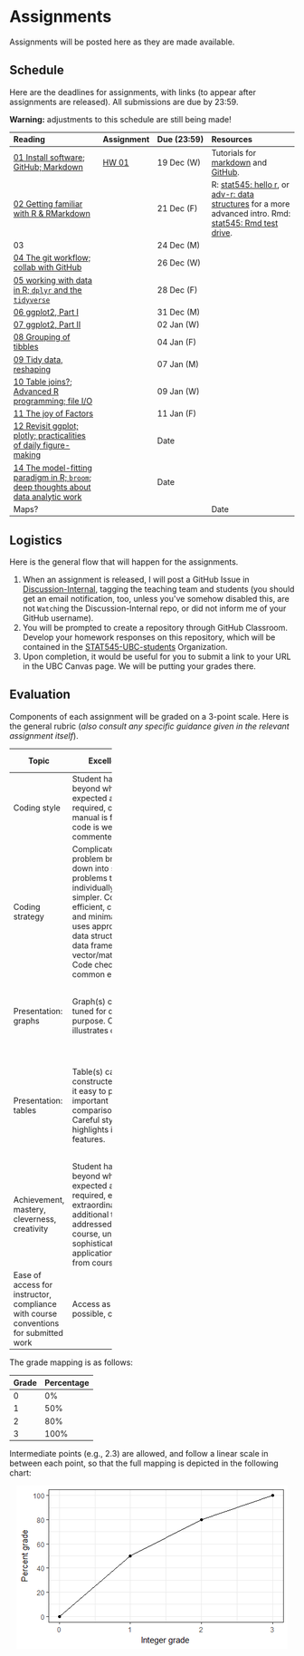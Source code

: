 Assignments
================

Assignments will be posted here as they are made available.


Schedule
--------

Here are the deadlines for assignments, with links (to appear after assignments are released). All submissions are due by 23:59.

**Warning:** adjustments to this schedule are still being made!

| Reading   | Assignment     | Due&nbsp;(23:59) | Resources |
|:----------|:---------------|:---------|:----------|
| [01 Install software;<br/> GitHub;  Markdown](notes/cm002.nb.html) | [HW 01](assignments/hw01/hw01.html) | 19 Dec (W) | Tutorials for [markdown](https://commonmark.org/help/tutorial/) and [GitHub](https://guides.github.com/activities/hello-world/). |
| [02 Getting familiar with R & RMarkdown](notes/cm003.nb.html) | |  21 Dec (F)  | R: [stat545: hello r](http://stat545.com/block002_hello-r-workspace-wd-project.html), or [adv-r: data structures](http://adv-r.had.co.nz/Data-structures.html) for a more advanced intro. Rmd: [stat545: Rmd test drive](http://stat545.com/block007_first-use-rmarkdown.html). | 
| 03  | |  24 Dec (M) |  |
| [04 The git workflow; collab with GitHub](notes/cm004.nb.html) | |  26 Dec (W) | |
| [05 working with data in R; `dplyr` and the `tidyverse`](notes/cm005.nb.html) | |  28 Dec (F) | |
| [06 ggplot2, Part I](notes/cm006.nb.html) | |  31 Dec (M) | |
| [07 ggplot2, Part II](notes/cm007.nb.html) | |  02 Jan (W) | |
| [08 Grouping of tibbles](notes/cm008.nb.html) | |  04 Jan (F) | |
| [09 Tidy data, reshaping](notes/cm009.nb.html) | |  07 Jan (M) | |
| [10 Table joins?](notes/cm010.nb.html); [Advanced R programming; file I/O](notes/cm011.nb.html) | | 09 Jan (W) | |
| [11 The joy of Factors](notes/cm012.nb.html) | | 11 Jan (F) | |
| [12 Revisit ggplot; plotly; practicalities of daily figure-making](notes/cm013.nb.html) | | Date | |
| [14 The model-fitting paradigm in R; `broom`; deep thoughts about data analytic work](notes/cm014.nb.html) | | Date | |
| Maps? | | | Date | |

Logistics
---------

Here is the general flow that will happen for the assignments.

1.  When an assignment is released, I will post a GitHub Issue in [Discussion-Internal](https://github.com/STAT545-UBC/Discussion-Internal), tagging the teaching team and students (you should get an email notification, too, unless you've somehow disabled this, are not `Watch`ing the Discussion-Internal repo, or did not inform me of your GitHub username).
2.  You will be prompted to create a repository through GitHub Classroom. Develop your homework responses on this repository, which will be contained in the [STAT545-UBC-students](https://github.com/STAT545-UBC-students) Organization.
3.  Upon completion, it would be useful for you to submit a link to your URL in the UBC Canvas page. We will be putting your grades there.

Evaluation
----------

Components of each assignment will be graded on a 3-point scale. Here is the general rubric (*also consult any specific guidance given in the relevant assignment itself*).

<table style="width:36%;">
<colgroup>
<col width="6%" />
<col width="9%" />
<col width="11%" />
<col width="8%" />
</colgroup>
<thead>
<tr class="header">
<th>Topic</th>
<th>Excellent: 3</th>
<th>Satisfactory: 2</th>
<th>Needs work: 1</th>
</tr>
</thead>
<tbody>
<tr class="odd">
<td>Coding style</td>
<td>Student has gone beyond what was expected and required, coding manual is followed, code is well commented</td>
<td>Coding style lacks refinement and has some errors, but code is readable and has some comments</td>
<td>Many errors in coding style, little attention paid to making the code human readable</td>
</tr>
<tr class="even">
<td>Coding strategy</td>
<td>Complicated problem broken down into sub-problems that are individually much simpler. Code is efficient, correct, and minimal. Code uses appropriate data structure (list, data frame, vector/matrix/array). Code checks for common errors</td>
<td>Code is correct, but could be edited down to leaner code. Some &quot;hacking&quot; instead of using suitable data structure. Some checks for errors.</td>
<td>Code tackles complicated problem in one big chunk. Code is repetitive and could easily be functionalized. No anticipation of errors.</td>
</tr>
<tr class="odd">
<td>Presentation: graphs</td>
<td>Graph(s) carefully tuned for desired purpose. One graph illustrates one point</td>
<td>Graph(s) well chosen, but with a few minor problems: inappropriate aspect ratios, poor labels.</td>
<td>Graph(s) poorly chosen to support questions.</td>
</tr>
<tr class="even">
<td>Presentation: tables</td>
<td>Table(s) carefully constructed to make it easy to perform important comparisons. Careful styling highlights important features.</td>
<td>Table(s) generally appropriate but possibly some minor formatting deficiencies.</td>
<td>Table(s) with too many, or inconsistent, decimal places. Table(s) not appropriate for questions and findings. Major display problems.</td>
</tr>
<tr class="odd">
<td>Achievement, mastery, cleverness, creativity</td>
<td>Student has gone beyond what was expected and required, e.g., extraordinary effort, additional tools not addressed by this course, unusually sophisticated application of tools from course.</td>
<td>Tools and techniques from the course are applied very competently and, perhaps,somewhat creatively. Chosen task was acceptable, but fairly conservative in ambition.</td>
<td>Student does not display the expected level of mastery of the tools and techniques in this course. Chosen task was too limited in scope.</td>
</tr>
<tr class="even">
<td>Ease of access for instructor, compliance with course conventions for submitted work</td>
<td>Access as easy as possible, code runs!</td>
<td>Satisfactory</td>
<td>Not an earnest effort to reduce friction and comply with conventions and/or code does not run</td>
</tr>
</tbody>
</table>

The grade mapping is as follows:

| Grade | Percentage |
|-------|------------|
| 0     | 0%         |
| 1     | 50%        |
| 2     | 80%        |
| 3     | 100%       |

Intermediate points (e.g., 2.3) are allowed, and follow a linear scale in between each point, so that the full mapping is depicted in the following chart:

<img src="README_files/figure-markdown_github/unnamed-chunk-1-1.png" style="display: block; margin: auto;" />
